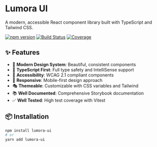 # Lumora UI

A modern, accessible React component library built with TypeScript and Tailwind CSS.

[![npm version](https://badge.fury.io/js/lumora-ui.svg)](https://badge.fury.io/js/lumora-ui)
[![Build Status](https://github.com/yourusername/lumora-ui/workflows/CI/badge.svg)](https://github.com/yourusername/lumora-ui/actions)
[![Coverage](https://codecov.io/gh/yourusername/lumora-ui/branch/main/graph/badge.svg)](https://codecov.io/gh/yourusername/lumora-ui)

## ✨ Features

- 🎨 **Modern Design System**: Beautiful, consistent components
- 🔧 **TypeScript First**: Full type safety and IntelliSense support
- 🎯 **Accessibility**: WCAG 2.1 compliant components
- 📱 **Responsive**: Mobile-first design approach
- 🎭 **Themeable**: Customizable with CSS variables and Tailwind
- 📚 **Well Documented**: Comprehensive Storybook documentation
- ✅ **Well Tested**: High test coverage with Vitest

## 📦 Installation

```bash
npm install lumora-ui
# or
yarn add lumora-ui